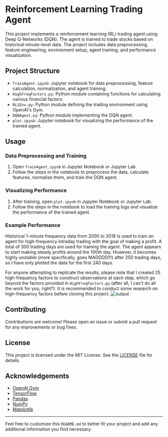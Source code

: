 # Reinforcement Learning Trading Agent

This project implements a reinforcement learning (RL) trading agent using Deep Q-Networks (DQN). The agent is trained to trade stocks based on historical minute-level data. The project includes data preprocessing, feature engineering, environment setup, agent training, and performance visualization.

## Project Structure

- `TrainAgent.ipynb`: Jupyter notebook for data preprocessing, feature calculation, normalization, and agent training.
- `HighFreqFactors.py`: Python module containing functions for calculating various financial factors.
- `RLSEnv.py`: Python module defining the trading environment using OpenAI's Gym.
- `DQNAgent.py`: Python module implementing the DQN agent.
- `plot.ipynb`: Jupyter notebook for visualizing the performance of the trained agent.

## Usage

### Data Preprocessing and Training

1. Open `TrainAgent.ipynb` in Jupyter Notebook or Jupyter Lab.
2. Follow the steps in the notebook to preprocess the data, calculate features, normalize them, and train the DQN agent.

### Visualizing Performance

1. After training, open `plot.ipynb` in Jupyter Notebook or Jupyter Lab.
2. Follow the steps in the notebook to load the training logs and visualize the performance of the trained agent.

### Example Performance
Historical 1-minute frequency data from 2000 to 2018 is used to train an agent for high-frequency intraday trading with the goal of making a profit. A total of 300 trading days are used for training the agent. The agent appears to start making steady profits around the 100th day. However, it becomes highly unstable (more specifically, goes MADDDD!!!) after 250 trading days, so I have only plotted the data for the first 240 days.

For anyone attempting to replicate the results, please note that I created 25 high-frequency factors to construct observations at each step, which go beyond the factors provided in `HighFreqFactors.py` (after all, I can't do all the work for you, right?). It is recommended to conduct some research on high-frequency factors before cloning this project.
![output](https://github.com/user-attachments/assets/1daad57f-6136-48bc-8169-55430d1a31cf)


## Contributing

Contributions are welcome! Please open an issue or submit a pull request for any improvements or bug fixes.

## License

This project is licensed under the MIT License. See the [LICENSE](LICENSE) file for details.

## Acknowledgements

- [OpenAI Gym](https://gym.openai.com/)
- [TensorFlow](https://www.tensorflow.org/)
- [Pandas](https://pandas.pydata.org/)
- [NumPy](https://numpy.org/)
- [Matplotlib](https://matplotlib.org/)

---

Feel free to customize this `README.md` to better fit your project and add any additional information you find necessary.
